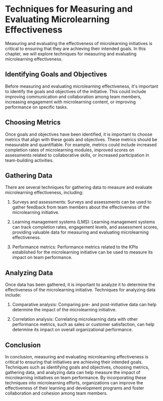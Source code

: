 # Techniques for Measuring and Evaluating Microlearning Effectiveness

Measuring and evaluating the effectiveness of microlearning initiatives is critical to ensuring that they are achieving their intended goals. In this chapter, we will explore techniques for measuring and evaluating microlearning effectiveness.

Identifying Goals and Objectives
--------------------------------

Before measuring and evaluating microlearning effectiveness, it's important to identify the goals and objectives of the initiative. This could include improving communication and collaboration among team members, increasing engagement with microlearning content, or improving performance on specific tasks.

Choosing Metrics
----------------

Once goals and objectives have been identified, it is important to choose metrics that align with these goals and objectives. These metrics should be measurable and quantifiable. For example, metrics could include increased completion rates of microlearning modules, improved scores on assessments related to collaborative skills, or increased participation in team-building activities.

Gathering Data
--------------

There are several techniques for gathering data to measure and evaluate microlearning effectiveness, including:

1. Surveys and assessments: Surveys and assessments can be used to gather feedback from team members about the effectiveness of the microlearning initiative.

2. Learning management systems (LMS): Learning management systems can track completion rates, engagement levels, and assessment scores, providing valuable data for measuring and evaluating microlearning effectiveness.

3. Performance metrics: Performance metrics related to the KPIs established for the microlearning initiative can be used to measure its impact on team performance.

Analyzing Data
--------------

Once data has been gathered, it is important to analyze it to determine the effectiveness of the microlearning initiative. Techniques for analyzing data include:

1. Comparative analysis: Comparing pre- and post-initiative data can help determine the impact of the microlearning initiative.

2. Correlation analysis: Correlating microlearning data with other performance metrics, such as sales or customer satisfaction, can help determine its impact on overall organizational performance.

Conclusion
----------

In conclusion, measuring and evaluating microlearning effectiveness is critical to ensuring that initiatives are achieving their intended goals. Techniques such as identifying goals and objectives, choosing metrics, gathering data, and analyzing data can help measure the impact of microlearning initiatives on team performance. By incorporating these techniques into microlearning efforts, organizations can improve the effectiveness of their learning and development programs and foster collaboration and cohesion among team members.
